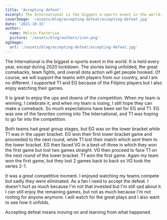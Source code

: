 ```yaml
---
title: 'Accepting defeat'
excerpt: The International is the biggest e-sports event in the world. It is held every year, except during 2020 lockdown.
coverImage: '/assets/blog/accepting-defeat/accepting-defeat.jpg'
date: '2021-10-15'
author:
  name: Melvin Factoriza
  picture: '/assets/blog/authors/icon.png'
ogImage:
  url: '/assets/blog/accepting-defeat/accepting-defeat.jpg'
---
```


The International is the biggest e-sports event in the world. It is held every year, except during 2020 lockdown. The stories being unfolded, the great comebacks, team fights, and overall dota action will get people hooked. Of course, we will support the teams with players from our country, and I am no different. I supported T1 and EG because of the Filipino players but I also enjoy watching their games.

It is great to enjoy the ups and downs of the competition. When my team is winning, I celebrate it, and when my team is losing, I still hope they can make a comeback. So much expectations have been set for EG and T1. EG was one of the favorites coming into The International, and T1 was hoping to go far into the competition. 

Both teams had great group stages, but EG was on the lower bracket while T1 was in the upper bracket. EG won their first lower bracket game and proceeded to the next round, while T1 lost their match which sent them to the lower bracket. EG then faced VG in a best-of-three in which they won the first game but lost two games straight. VG then proceed to face T1 on the next round of the lower bracket. T1 won the first game. Again my team won the first game, but they lost 2 games back to back so VG took the series 2-1. 

It was a great competitive moment. I enjoyed watching my teams compete but sadly they were eliminated. As a fan I need to accept the defeat. I doesn't hurt as much because I'm not that invested but I'm still sad about it. I can still enjoy the remaining games, but not as much because I'm not rooting for anyone anymore. I will watch for the great plays and I also want to see how it unfolds. 

Accepting defeat means moving on and learning from what happened. 